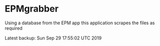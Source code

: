 # EPMgrabber
Using a database from the EPM app this application scrapes the files as required


Latest backup: Sun Sep 29 17:55:02 UTC 2019
